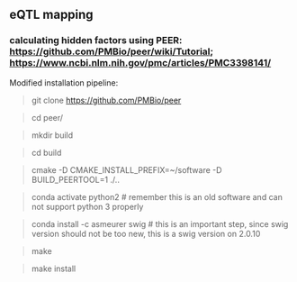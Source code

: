 ## eQTL mapping
### calculating hidden factors using PEER: https://github.com/PMBio/peer/wiki/Tutorial; https://www.ncbi.nlm.nih.gov/pmc/articles/PMC3398141/
Modified installation pipeline:
> git clone https://github.com/PMBio/peer

> cd peer/

> mkdir build

> cd build

> cmake -D CMAKE_INSTALL_PREFIX=~/software -D BUILD_PEERTOOL=1 ./..

> conda activate python2 # remember this is an old software and can not support python 3 properly

> conda install -c asmeurer swig # this is an important step, since swig version should not be too new, this is a swig version on 2.0.10

> make

> make install
